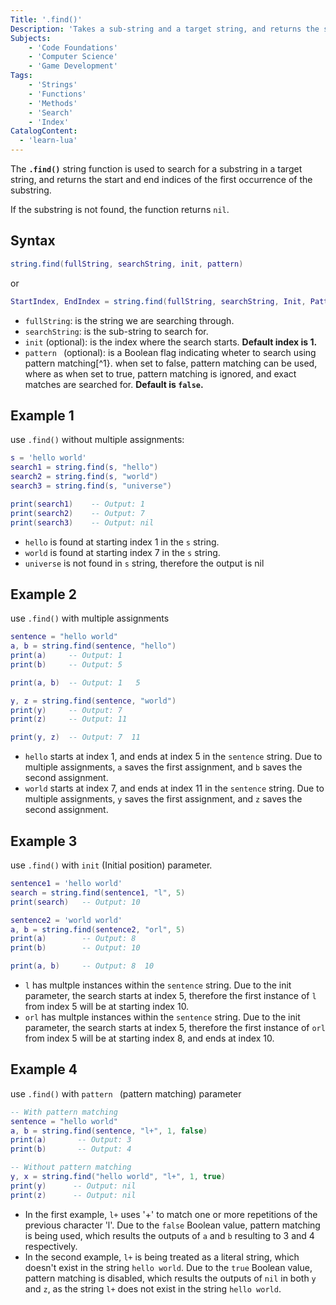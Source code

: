 ```yaml
---
Title: '.find()'
Description: 'Takes a sub-string and a target string, and returns the start and end indices of the first occurrence of the sub-string found in the target string.'
Subjects:
    - 'Code Foundations'
    - 'Computer Science'
    - 'Game Development'
Tags:
    - 'Strings'
    - 'Functions'
    - 'Methods'
    - 'Search'
    - 'Index'
CatalogContent:
  - 'learn-lua'
---
```


The **`.find()`** string function is used to search for a substring in a target string, and returns the start and end indices of the first occurrence of the substring.

If the substring is not found, the function returns `nil`.

## Syntax

```lua
string.find(fullString, searchString, init, pattern)
```

or 

```lua
StartIndex, EndIndex = string.find(fullString, searchString, Init, Pattern)
```

- `fullString`: is the string we are searching through.
- `searchString`: is the sub-string to search for.
- `init` (optional): is the index where the search starts. **Default index is 1.**
- `pattern ` (optional): is a Boolean flag indicating wheter to search using pattern matching[^1}. when set to false, pattern matching can be used, where as when set to true, pattern matching is ignored, and exact matches are searched for. **Default is `false`.**

## Example 1

use `.find()` without multiple assignments:

```lua
s = 'hello world'
search1 = string.find(s, "hello")
search2 = string.find(s, "world")
search3 = string.find(s, "universe")

print(search1)    -- Output: 1
print(search2)    -- Output: 7
print(search3)    -- Output: nil
```

- `hello` is found at starting index 1 in the `s` string.
- `world` is found at starting index 7 in the `s` string.
- `universe` is not found in `s` string, therefore the output is nil

## Example 2

use `.find()` with multiple assignments

```lua
sentence = "hello world"
a, b = string.find(sentence, "hello")
print(a)     -- Output: 1
print(b)     -- Output: 5

print(a, b)  -- Output: 1	5

y, z = string.find(sentence, "world")
print(y)     -- Output: 7
print(z)     -- Output: 11

print(y, z)  -- Output: 7  11
```

- `hello` starts at index 1, and ends at index 5 in the `sentence` string. Due to multiple assignments, `a` saves the first assignment, and `b` saves the second assignment.
- `world` starts at index 7, and ends at index 11 in the `sentence` string. Due to multiple assignments, `y` saves the first assignment, and `z` saves the second assignment.

## Example 3
use `.find()` with `init` (Initial position) parameter.

```lua
sentence1 = 'hello world'
search = string.find(sentence1, "l", 5)
print(search)   -- Output: 10

sentence2 = 'world world'
a, b = string.find(sentence2, "orl", 5)
print(a)        -- Output: 8
print(b)        -- Output: 10

print(a, b)     -- Output: 8  10
```

- `l` has multple instances within the `sentence` string. Due to the init parameter, the search starts at index 5, therefore the first instance of `l` from index 5 will be at starting index 10. 
- `orl` has multple instances within the `sentence` string. Due to the init parameter, the search starts at index 5, therefore the first instance of `orl` from index 5 will be at starting index 8, and ends at index 10.

## Example 4
use `.find()` with `pattern ` (pattern matching) parameter

```lua
-- With pattern matching
sentence = "hello world"
a, b = string.find(sentence, "l+", 1, false)
print(a)       -- Output: 3
print(b)       -- Output: 4

-- Without pattern matching
y, x = string.find("hello world", "l+", 1, true)
print(y)      -- Output: nil
print(z)      -- Output: nil
```

- In the first example, `l+` uses '+' to match one or more repetitions of the previous character 'l'. Due to the `false` Boolean value, pattern matching is being used, which results the outputs of `a` and `b` resulting to 3 and 4 respectively.
- In the second example, `l+` is being treated as a literal string, which doesn't exist in the string `hello world`. Due to the `true` Boolean value, pattern matching is disabled, which results the outputs of `nil` in both `y` and `z`, as the string `l+` does not exist in the string `hello world`.

[^1]: the special pattern matching characters allow for lua to use specified characters in `searchString` to make a pattern matching search. This allows for complex search patterns, which can enhance the flexibility of your searches. pattern matching is similar to the concept [Regular Expressions](https://www.codecademy.com/resources/docs/general/regular-expressions), although Lua's pattern matching is not the same as regular expression, as it is more limited, and uses a different syntax.
